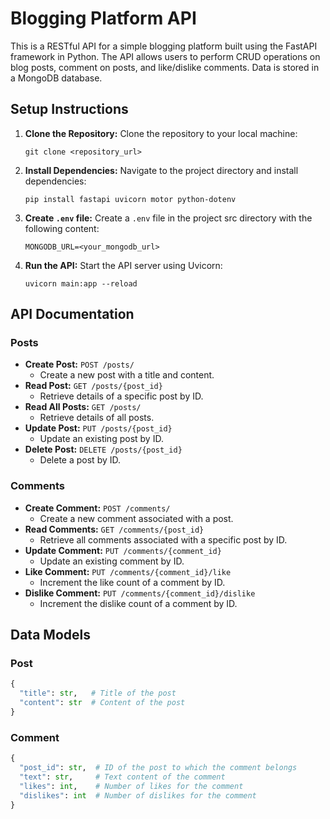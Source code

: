 # Blogging Platform API

This is a RESTful API for a simple blogging platform built using the FastAPI framework in Python. The API allows users to perform CRUD operations on blog posts, comment on posts, and like/dislike comments. Data is stored in a MongoDB database.

## Setup Instructions

1. **Clone the Repository:**
   Clone the repository to your local machine:
   ```
   git clone <repository_url>
   ```

2. **Install Dependencies:**
   Navigate to the project directory and install dependencies:
   ```
   pip install fastapi uvicorn motor python-dotenv
   ```

3. **Create `.env` file:**
   Create a `.env` file in the project src directory with the following content:
    ```
    MONGODB_URL=<your_mongodb_url>
    ```

4. **Run the API:**
   Start the API server using Uvicorn:
   ```
   uvicorn main:app --reload
   ```

## API Documentation

### Posts

- **Create Post:** `POST /posts/`
  - Create a new post with a title and content.
- **Read Post:** `GET /posts/{post_id}`
  - Retrieve details of a specific post by ID.
- **Read All Posts:** `GET /posts/`
  - Retrieve details of all posts.
- **Update Post:** `PUT /posts/{post_id}`
  - Update an existing post by ID.
- **Delete Post:** `DELETE /posts/{post_id}`
  - Delete a post by ID.

### Comments

- **Create Comment:** `POST /comments/`
  - Create a new comment associated with a post.
- **Read Comments:** `GET /comments/{post_id}`
  - Retrieve all comments associated with a specific post by ID.
- **Update Comment:** `PUT /comments/{comment_id}`
  - Update an existing comment by ID.
- **Like Comment:** `PUT /comments/{comment_id}/like`
  - Increment the like count of a comment by ID.
- **Dislike Comment:** `PUT /comments/{comment_id}/dislike`
  - Increment the dislike count of a comment by ID.

## Data Models

### Post
```python
{
  "title": str,   # Title of the post
  "content": str  # Content of the post
}
```

### Comment
```python
{
  "post_id": str,  # ID of the post to which the comment belongs
  "text": str,     # Text content of the comment
  "likes": int,    # Number of likes for the comment
  "dislikes": int  # Number of dislikes for the comment
}
```
